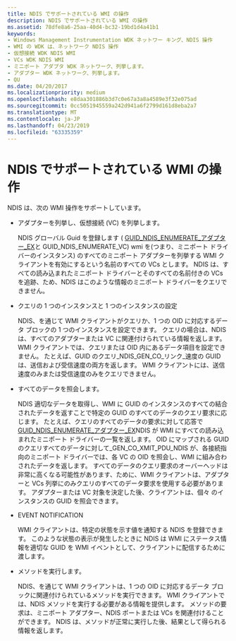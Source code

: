 ```yaml
---
title: NDIS でサポートされている WMI の操作
description: NDIS でサポートされている WMI の操作
ms.assetid: 78dfe8a6-25aa-40d4-bc32-19bd1d4a41b1
keywords:
- Windows Management Instrumentation WDK ネットワー キング、NDIS 操作
- WMI の WDK は、ネットワーク NDIS 操作
- 仮想接続 WDK NDIS WMI
- VCs WDK NDIS WMI
- ミニポート アダプタ WDK ネットワーク、列挙します。
- アダプター WDK ネットワーク、列挙します。
- QU
ms.date: 04/20/2017
ms.localizationpriority: medium
ms.openlocfilehash: e8daa301886b3d7c0e67a3a8a4589e3f32e075ad
ms.sourcegitcommit: 0cc5051945559a242d941a6f2799d161d8eba2a7
ms.translationtype: MT
ms.contentlocale: ja-JP
ms.lasthandoff: 04/23/2019
ms.locfileid: "63335359"
---
```

# <a name="ndis-supported-wmi-operations"></a>NDIS でサポートされている WMI の操作





NDIS は、次の WMI 操作をサポートしています。

-   アダプターを列挙し、仮想接続 (VC) を列挙します。

    NDIS グローバル Guid を登録します ( [GUID\_NDIS\_ENUMERATE\_アダプター\_EX](https://msdn.microsoft.com/library/windows/hardware/ff552617)と GUID\_NDIS\_ENUMERATE\_VC) wmi を(つまり、ミニポート ドライバーのインスタンス) のすべてのミニポート アダプターを列挙する WMI クライアントを有効にするという名前のすべての VCs とします。 NDIS は、すべての読み込まれたミニポート ドライバーとそのすべての名前付きの VCs を追跡、ため、NDIS はこのような情報のミニポート ドライバーをクエリできません。

-   クエリの 1 つのインスタンスと 1 つのインスタンスの設定

    NDIS、を通じて WMI クライアントがクエリか、1 つの OID に対応するデータ ブロックの 1 つのインスタンスを設定できます。 クエリの場合は、NDIS は、すべてのアダプターまたは VC に関連付けられている情報を返します。 WMI クライアントでは、クエリまたは OID 内にあるデータ項目を設定できません。 たとえば、GUID のクエリ\_NDIS\_GEN\_CO\_リンク\_速度の GUID は、送信および受信速度の両方を返します。 WMI クライアントには、送信速度のみまたは受信速度のみをクエリできません。

-   すべてのデータを照会します。

    NDIS 適切なデータを取得し、WMI に GUID のインスタンスのすべての結合されたデータを返すことで特定の GUID のすべてのデータのクエリ要求に応じます。 たとえば、クエリのすべてのデータの要求に対して応答で[GUID\_NDIS\_ENUMERATE\_アダプター\_EX](https://msdn.microsoft.com/library/windows/hardware/ff552617)NDIS が WMI にすべての読み込まれたミニポート ドライバーの一覧を返します。 OID にマップされる GUID のクエリすべてのデータに対して\_GEN\_CO\_XMIT\_PDU\_NDIS が、各接続指向のミニポート ドライバーでは、各 VC の OID を照会し、WMI に組み合わされたデータを返します。 すべてのデータのクエリ要求のオーバーヘッドは非常に高くなる可能性があります、ために、WMI クライアントは、アダプターと VCs 列挙にのみクエリのすべてのデータ要求を使用する必要があります。 アダプターまたは VC 対象を決定した後、クライアントは、個々 のインスタンスの GUID を照会できます。

-   EVENT NOTIFICATION

    WMI クライアントは、特定の状態を示す値を通知する NDIS を登録できます。 このような状態の表示が発生したときに NDIS は WMI にステータス情報を適切な GUID を WMI イベントとして、クライアントに配信するために渡します。

-   メソッドを実行します。

    NDIS、を通じて WMI クライアントは、1 つの OID に対応するデータ ブロックに関連付けられているメソッドを実行できます。 WMI クライアントでは、NDIS メソッドを実行する必要がある情報を提供します。 メソッドの要求は、ミニポート アダプター、NDIS ポートまたは VCs を関連付けることができます。 NDIS は、メソッドが正常に実行した後、結果として得られる情報を返します。

 

 





